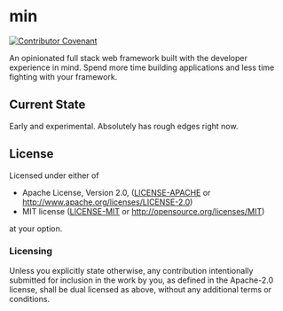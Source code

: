 # min

[![Contributor Covenant](https://img.shields.io/badge/Contributor%20Covenant-v1.4%20adopted-ff69b4.svg)](CODE_OF_CONDUCT.md)

An opinionated full stack web framework built with the developer experience in
mind. Spend more time building applications and less time fighting with your
framework.

## Current State
Early and experimental. Absolutely has rough edges right now.

## License

Licensed under either of

 * Apache License, Version 2.0, ([LICENSE-APACHE](LICENSE-APACHE) or http://www.apache.org/licenses/LICENSE-2.0)
 * MIT license ([LICENSE-MIT](LICENSE-MIT) or http://opensource.org/licenses/MIT)

at your option.

### Licensing

Unless you explicitly state otherwise, any contribution intentionally submitted
for inclusion in the work by you, as defined in the Apache-2.0 license, shall be
dual licensed as above, without any additional terms or conditions.
